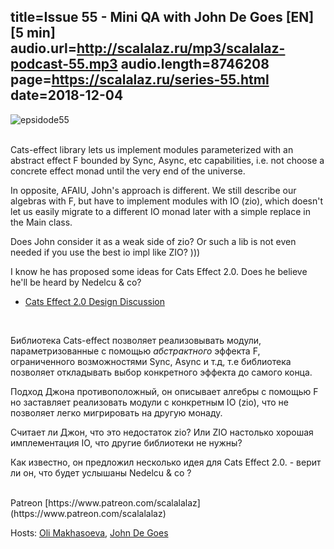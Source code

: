 title=Issue 55 - Mini QA with John De Goes [EN] [5 min]
audio.url=http://scalalaz.ru/mp3/scalalaz-podcast-55.mp3
audio.length=8746208
page=https://scalalaz.ru/series-55.html
date=2018-12-04
----

![epsidode55](img/episode55.jpg)

<br/>
Cats-effect library lets us implement modules parameterized with an abstract effect F bounded by Sync, Async, etc capabilities, i.e. not choose a concrete effect monad until the very end of the universe.

In opposite, AFAIU, John's approach is different. We still describe our algebras with F, but have to implement modules with IO (zio), which doesn't let us easily migrate to a different IO monad later with a simple replace in the Main class.

Does John consider it as a weak side of zio? Or such a lib is not even needed if you use the best io impl like ZIO? )))

I know he has proposed some ideas for Cats Effect 2.0. Does he believe he'll be heard by Nedelcu & co?

- [Cats Effect 2.0 Design Discussion](https://github.com/typelevel/cats-effect/issues/321)
<br/>

Библиотека Cats-effect позволяет реализовывать модули, параметризованные с помощью *абстрактного* эффекта F, ограниченного
возможностями Sync, Async и т.д, т.е библиотека позволяет откладывать выбор конкретного
эффекта до самого конца.

Подход Джона противоположный, он описывает алгебры с помощью F
но заставляет реализовать модули с конкретным IO (zio), что не позволяет легко мигрировать на другую монаду.

Считает ли Джон, что это недостаток zio? Или ZIO настолько хорошая имплементация IO, что другие библиотеки не нужны?

Как известно, он предложил несколько идея для Cats Effect 2.0. -
верит ли он, что будет услышаны Nedelcu & co ?

<br/>
Patreon [https://www.patreon.com/scalalalaz](https://www.patreon.com/scalalalaz)
<br/>

Hosts:
[Oli Makhasoeva](https://twitter.com/oli_kitty),
[John De Goes](https://twitter.com/jdegoes)
